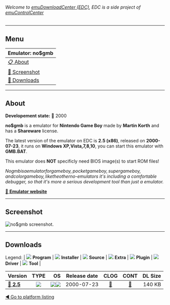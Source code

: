 ###### Welcome to [emuDownloadCenter (EDC)](https://github.com/PhoenixInteractiveNL/emuDownloadCenter/wiki/), EDC is a side project of [emuControlCenter](https://github.com/PhoenixInteractiveNL/emuControlCenter/wiki/)
***
## Menu
| **Emulator: no$gmb** |
|:---------|
| [:clipboard: About](#about) |
| [:sunrise: Screenshot](#screenshot) |
| [:floppy_disk: Downloads](#downloads) |
***
## About
**Developement state:** :red_circle: 2000

**no$gmb** is a emulator for **Nintendo Game Boy** made by **Martin Korth** and has a **Shareware** license.

The latest version of the emulator on EDC is **2.5 (x86)**, released on **2000-07-23**, it runs on **Windows XP,Vista,7,8,10**, you can start this emulator with **GMB.BAT**.

This emulator does **NOT** specificly need BIOS image(s) to start ROM files!

_No$gmb is a emulator for gameboy, pocket gameboy, super gameboy, and color gameboy, like the other no$-emulators it's including a comfortable debugger, so that it's more a serious development tool than just a emulator._

[:link: **Emulator website**](http://problemkaputt.de/index.htm)
***
## Screenshot
![](https://raw.githubusercontent.com/PhoenixInteractiveNL/emuDownloadCenter/master/hooks/nogmb/emulator_screen_01.jpg "no$gmb screenshot.")
***
## Downloads
Legend: | 
![](https://raw.githubusercontent.com/wiki/PhoenixInteractiveNL/emuDownloadCenter/images_misc/icon_program_24.png) **Program** | 
![](https://raw.githubusercontent.com/wiki/PhoenixInteractiveNL/emuDownloadCenter/images_misc/icon_installer_24.png) **Installer** | 
![](https://raw.githubusercontent.com/wiki/PhoenixInteractiveNL/emuDownloadCenter/images_misc/icon_source_code_24.png) **Source** | 
![](https://raw.githubusercontent.com/wiki/PhoenixInteractiveNL/emuDownloadCenter/images_misc/icon_extra_24.png) **Extra** | 
![](https://raw.githubusercontent.com/wiki/PhoenixInteractiveNL/emuDownloadCenter/images_misc/icon_plugin_24.png) **Plugin** | 
![](https://raw.githubusercontent.com/wiki/PhoenixInteractiveNL/emuDownloadCenter/images_misc/icon_driver_24.png) **Driver** | 
![](https://raw.githubusercontent.com/wiki/PhoenixInteractiveNL/emuDownloadCenter/images_misc/icon_tool_24.png) **Tool** | 
 
| Version | TYPE | OS | Release date | CLOG | CONT | DL Size |
|:--------|:----:|---:|:------------:|:----:|:----:|--------:|
| [:floppy_disk: **2.5**](https://github.com/PhoenixInteractiveNL/edc-repo0001/raw/master/nogmb/2.5.7z) | ![](https://raw.githubusercontent.com/wiki/PhoenixInteractiveNL/emuDownloadCenter/images_misc/icon_program_24.png) | ![](https://raw.githubusercontent.com/wiki/PhoenixInteractiveNL/emuDownloadCenter/images_misc/logo_windows_24.png)![](https://raw.githubusercontent.com/wiki/PhoenixInteractiveNL/emuDownloadCenter/images_misc/icon_32-bit_24.png) | 2000-07-23 | [:page_facing_up:](https://github.com/PhoenixInteractiveNL/edc-repo0001/blob/master/nogmb/2.5_changelog.txt) | [:mag_right:](https://github.com/PhoenixInteractiveNL/edc-repo0001/blob/master/nogmb/2.5_contents.txt) | 140 KB |

[:arrow_backward: Go to platform listing](https://github.com/PhoenixInteractiveNL/emuDownloadCenter/wiki/EDC-Platform-List)

